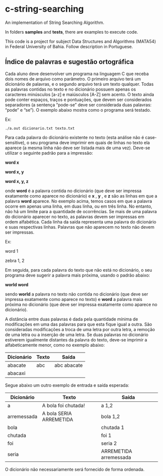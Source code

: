 # c-string-searching
An implementation of String Searching Algorithm.

In folders **samples** and **tests**, there are examples to execute code.

This code is a project for subject Data Structures and Algorithms (MATA54) in Federal University of Bahia. Follow description in Portuguese.

## Índice de palavras e sugestão ortográfica

Cada aluno deve desenvolver um programa na linguagem C que receba dois nomes de arquivo como parâmetro. O primeiro arquivo terá um dicionário de palavras, e o segundo arquivo terá um texto qualquer. Todas as palavras contidas no texto e no dicionário possuem apenas os caracteres minúsculos [a-z] e maiúsculos [A-Z] sem acento. O texto ainda pode conter espaços, traços e pontuações, que devem ser considerados separadores (a sentença “pode-se” deve ser considerada duas palavras: “pode” e “se”). O exemplo abaixo mostra como o programa será testado.

Ex:
```
./a.out dicionario.txt texto.txt
```

Para cada palavra do dicionário existente no texto (esta análise não é case-sensitive), o seu programa deve imprimir em quais de linhas no texto ela aparece (a mesma linha não deve ser listada mais de uma vez). Deve-se utilizar o seguinte padrão para a impressão:

**word x**

**word x, y**

**word x, y, z**

onde **word** é a palavra contida no dicionário (que deve ser impressa exatamente como aparece no dicionário) e **x** , **y** , e **z** são as linhas em que a palavra **word** aparece. No exemplo acima, temos casos em que a palavra ocorre em apenas uma linha, em duas linha, ou em três linha. No entanto, não há um limite para a quantidade de ocorrências. Se mais de uma palavra do dicionário aparecer no texto, as palavras devem ser impressas em ordem alfabética. Cada linha da saída representa uma palavra do dicionário e suas respectivas linhas. Palavras que não aparecem no texto não devem ser impressas.

Ex:

word 1

zebra 1, 2

Em seguida, para cada palavra do texto que não está no dicionário, o seu programa deve sugerir a palavra mais próxima, usando o padrão abaixo:

**world word**

sendo **world** a palavra no texto não contida no dicionário (que deve ser impressa exatamente como aparece no texto) e **word** a palavra mais próxima no dicionário (que deve ser impressa exatamente como aparece no dicionário).

A distância entre duas palavras é dada pela quantidade mínima de modificações em uma das palavras para que esta fique igual a outra. São consideradas modificações a troca de uma letra por outra letra, a remoção de uma letra ou a inserção de uma letra. Se duas palavras no dicionário estiverem igualmente distantes da palavra do texto, deve-se imprimir a alfabeticamente menor, como no exemplo abaixo:


| **Dicionário** | **Texto** | **Saída**       |
|----------------|-----------|-----------------|
| abacate        | abc       | abc abacate     |
| abacaxi        |           |                 |


Segue abaixo um outro exemplo de entrada e saída esperada:

| **Dicionário**  | **Texto**               | **Saída**              |
|-----------------|-------------------------|------------------------|
| a               | A bola foi chutada!     | a 1,2                  |
| arremessada     | A bola SERIA ARREMETIDA | bola 1,2               |
| bola            |                         | chutada 1              |
| chutada         |                         | foi 1                  |
| foi             |                         | seria 2                |
| seria           |                         | ARREMETIDA arremessada |


O dicionário não necessariamente será fornecido de forma ordenada.
